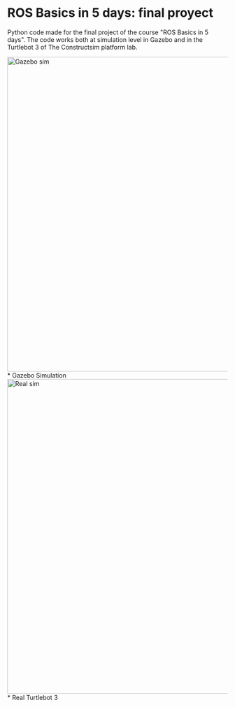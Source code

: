 # ROS Basics in 5 days: final proyect

Python code made for the final project of the course "ROS Basics in 5 days". The code works both at simulation level in Gazebo and in the Turtlebot 3 of The Constructsim platform lab.

<img src="img/Gazebo_sim_turtlebot.gif" title="Gazebo sim" width="720">
* Gazebo Simulation

<img src="img/Real_robot.gif" title="Real sim" width="720">
* Real Turtlebot 3 
